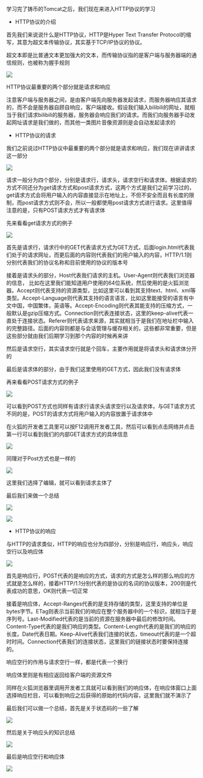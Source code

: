 学习完了铸币的Tomcat之后，我们现在来进入HTTP协议的学习

- HTTP协议的介绍

首先我们来说说什么是HTTP协议，HTTP是Hyper Text Transfer Protocol的缩写，其意为超文本传输协议，其实基于TCP/IP协议的协议。

超文本即是比普通文本更加强大的文本，而传输协议指的是客户端与服务器端的通信规则，也被称为握手规则

![](D:/Rolin的学习笔记/youdaonote-pull/youdaonote/youdaonote-images/WEBRESOURCEd574805ce850e7c574452b88fb4d2351.png)

HTTP协议最重要的两个部分就是请求和响应

注意客户端与服务器之间，是由客户端先向服务器发起请求，而服务器响应其请求的，而不会是服务器自顾自响应，客户端接收。假设我们输入bilibili的网址，就相当于我们请求bilibili的服务器，服务器会响应我们的请求。而我们向服务器手动发起网址请求是我们做的，而其他一类图片音像资源则是会自动发起请求的

- HTTP协议的请求

我们之前说过HTTP协议中最重要的两个部分就是请求和响应，我们现在讲讲请求这一部分

![](D:/Rolin的学习笔记/youdaonote-pull/youdaonote/youdaonote-images/WEBRESOURCE79305f2a8c5c7a24c6589a11ebca5cca.png)

请求一般分为四个部分，分别是请求行，请求头，请求空行和请求体。根据请求的方式不同还分为get请求方式和post请求方式，这两个方式是我们之前学习过的，get请求方式会将用户输入的内容直接显示在地址上，不但不安全而且有长度的限制，而post请求方式则不会，所以一般都使用post请求方式进行请求。这里值得注意的是，只有POST请求方式才有请求体

先来看看get请求方式的例子

![](D:/Rolin的学习笔记/youdaonote-pull/youdaonote/youdaonote-images/WEBRESOURCE97e4ad4a00b94c4e7fa716c77fbd3b22.png)

首先是请求行，请求行中的GET代表请求方式为GET方式，后面login.html代表我们处于的请求网址，而更后面的内容则代表我们的用户输入的内容，HTTP/1.1则分别代表我们的协议名称和目前使用的协议的版本号

接着是请求头的部分，Host代表我们请求的主机。User-Agent则代表我们浏览器的信息， 比如在这里我们能知道用户使用的64位系统，然后使用的是火狐浏览器。Accept则代表支持的资源类型，比如这里可以看到其支持text、html、xml等类型。Accept-Language则代表其支持的语言语言，比如这里能接受的语言有中文中国，中国繁体，英语等。Accept-Encoding则代表其能支持的压缩方式，一般默认是gzip压缩方式。Connection则代表连接状态，这里的keep-alive代表一直处于连接状态。Referer则代表请求来源，其实就相当于是我们在地址栏中输入的完整路径。后面的内容则都是与会话管理与缓存相关的，这些都非常重要，但是这些部分就由我们后期学习到那个内容的时候再来讲

然后是请求空行，其实请求空行就是个回车，主要作用就是将请求头和请求体分开的

最后是请求体的部分，由于我们这里使用的GET方式，因此我们没有请求体

再来看看POST请求方式的例子

![](D:/Rolin的学习笔记/youdaonote-pull/youdaonote/youdaonote-images/WEBRESOURCEcf94f83ac2c91d3ce55fe4e16335a035.png)

可以看到POST方式也同样有请求行请求头请求空行以及请求体，与GET请求方式不同的是，POST的请求方式将用户输入的内容放置于请求体中

在火狐的开发者工具里可以按F12调用开发者工具，然后可以看到点击网络并点击第一行可以看到我们的内部GET请求方式的具体信息

![](D:/Rolin的学习笔记/youdaonote-pull/youdaonote/youdaonote-images/WEBRESOURCE95058c5b93f9ebd11a24fb2ebc4e1400.png)

同理对于Post方式也是一样的

![](D:/Rolin的学习笔记/youdaonote-pull/youdaonote/youdaonote-images/WEBRESOURCE2e84381e4f47a382167673bd08eed452.png)

这里我们选择了编辑，就可以看到请求主体了

最后我们来做一个总结

![](D:/Rolin的学习笔记/youdaonote-pull/youdaonote/youdaonote-images/WEBRESOURCEef5d7da985910e44b27d621693144897.png)



![](D:/Rolin的学习笔记/youdaonote-pull/youdaonote/youdaonote-images/WEBRESOURCE59cc45744a41292780eef31b0aba8923.png)

- HTTP协议的响应

与HTTP的请求类似，HTTP的响应也分为四部分，分别是响应行，响应头，响应空行以及响应体

![](D:/Rolin的学习笔记/youdaonote-pull/youdaonote/youdaonote-images/WEBRESOURCE99309288a1774f92a7e963d84173e508.png)

首先是响应行，POST代表的是响应的方式，请求的方式是怎么样的那么响应的方式就是怎么样的，接着HTTP/1.1分别代表的是协议的名词的协议版本，200则是代表成功的意思，OK则代表一切正常

接着是响应体，Accept-Ranges代表的是支持存储的类型，这里支持的单位是bytes字节。ETag则表示当前我们的响应在整个服务器中的一个标识，就相当于是序列号。Last-Modified代表的是当前的资源在服务器中最后的修改时间。Content-Type代表的是我们响应的类型。Content-Length代表的是我们的响应的长度。Date代表日期。Keep-Alive代表我们连接的状态，timeout代表的是一个超时时间。Connection代表我们的连接状态，这里我们的链接状态时要保持连接的。

响应空行的作用与请求空行一样，都是代表一个换行

响应体里则是有相应返回给客户端的资源文件

同样在火狐浏览器里调用开发者工具就可以看到我们的响应体，在响应体窗口上面选择响应栏目，可以看到响应之后获得的原始的代码内容，这里我们就不演示了

最后我们可以做一个总结，首先是关于状态码的一些了解

![](D:/Rolin的学习笔记/youdaonote-pull/youdaonote/youdaonote-images/WEBRESOURCE16fb15b53d991880a44268c78023c17f.png)

然后是关于响应头的知识总结

![](D:/Rolin的学习笔记/youdaonote-pull/youdaonote/youdaonote-images/WEBRESOURCEa4008b4792354ccfb43d17925df2b8b7.png)

最后是响应空行和响应体

![](D:/Rolin的学习笔记/youdaonote-pull/youdaonote/youdaonote-images/WEBRESOURCE4b060afe61766467643dfd53cda9bbff.png)


